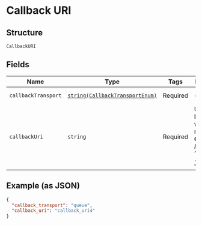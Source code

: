 
# Callback URI

## Structure

`CallbackURI`

## Fields

| Name | Type | Tags | Description | Getter | Setter |
|  --- | --- | --- | --- | --- | --- |
| `callbackTransport` | [`string(CallbackTransportEnum)`](../../doc/models/callback-transport-enum.md) | Required | - | getCallbackTransport(): string | setCallbackTransport(string callbackTransport): void |
| `callbackUri` | `string` | Required | URI that will be called with the notification<br>**Constraints**: *Pattern*: `^[A-Za-z0-9 .,@:\&\?=\/\-_]*$` | getCallbackUri(): string | setCallbackUri(string callbackUri): void |

## Example (as JSON)

```json
{
  "callback_transport": "queue",
  "callback_uri": "callback_uri4"
}
```

